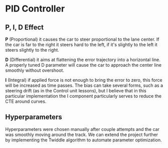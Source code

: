 # PID Controller
## P, I, D Effect
**P** (Proportional) it causes the car to steer proportional to the lane center. If the car is far to the right it steers hard to the left, if it's slightly to the left it steers slightly to the right.

**D** (Differential) it aims at flattening the error trajectory into a horizontal line. A properly tuned D parameter will cause the car to approach the center line smoothly without overshoot.

**I** (Integral) if applied force is not enough to bring the error to zero, this force will be increased as time passes. The bias can take several forms, such as a steering drift (as in the Control unit lessons), but I believe that in this particular implementation the I component particularly serves to reduce the CTE around curves.

## Hyperparameters
Hyperparameters were chosen manually after couple attempts and the car was smoothly moving around the track. We can extend the project further by implementing the Twiddle algorithm to automate parameter optimization.
